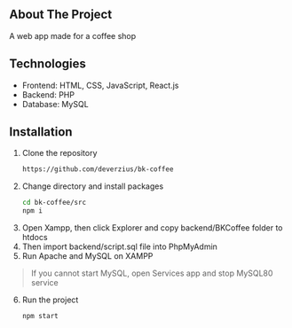 ## About The Project
A web app made for a coffee shop

## Technologies
- Frontend: HTML, CSS, JavaScript, React.js
- Backend: PHP
- Database: MySQL

## Installation

1. Clone the repository
   ```sh
   https://github.com/deverzius/bk-coffee
   ```
2. Change directory and install packages
   ```sh
   cd bk-coffee/src
   npm i
   ```
3. Open Xampp, then click Explorer and copy backend/BKCoffee folder to htdocs
4. Then import backend/script.sql file into PhpMyAdmin
5. Run Apache and MySQL on XAMPP 
  > If you cannot start MySQL, open Services app and stop MySQL80 service
6. Run the project
   ```sh
   npm start
   ```
